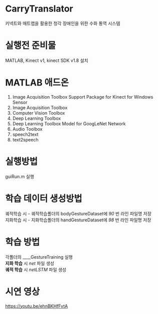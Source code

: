 # CarryTranslator
키넥트와 매트랩을 활용한 청각 장애인을 위한 수화 통역 시스템

# 실행전 준비물
MATLAB, Kinect v1, kinect SDK v1.8 설치

# MATLAB 애드온
 1. Image Acquisition Toolbox Support Package for Kinect for Windows Sensor
 2. Image Acquisition Toolbox
 3. Computer Vision Toolbox
 4. Deep Learning Toolbox
 5. Deep Learning Toolbox Model for GoogLeNet Network
 6. Audio Toolbox
 7. speech2text
 8. text2speech

# 실행방법
guiRun.m 실행<br>

# 학습 데이터 생성방법
궤적학습 시 - 궤적학습폴더의 bodyGestureDataset에 *90* 번 라인 파일명 저장<br>
지화학습 시 - 지화학습폴더의 handGestureDataset에 *98* 번 라인 파일명 저장<br>

# 학습 방법
각폴더의 ____GestureTraining 실행 <br>
**지화 학습** 시 *net* 파일 생성 <br>
**궤적 학습** 시 *netLSTM* 파일 생성 <br>

# 시연 영상
https://youtu.be/ehnBKHfFvtA

